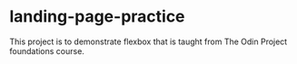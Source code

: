 # landing-page-practice
This project is to demonstrate flexbox that is taught from The Odin Project foundations course. 